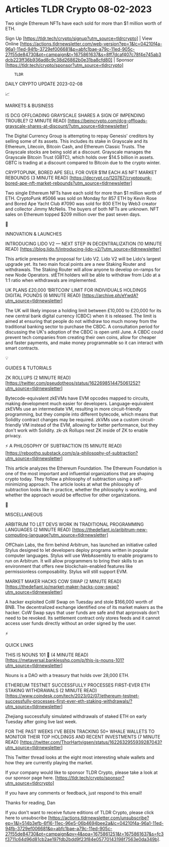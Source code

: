 # Articles TLDR Crypto 08-02-2023

Two single Ethereum NFTs have each sold for more than $1 million worth
of ETH.  

Sign Up [https://tldr.tech/crypto/signup?utm_source=tldrcrypto] | View
Online
[https://actions.tldrnewsletter.com/web-version?ep=1&lc=04210f4a-96a1-11ed-94fb-3729ef006681&p=abfc1bae-a79c-11ed-905c-27f55de84730&pt=campaign&t=1675861637&s=8ff7dcaf407c78f4e745ab3dcb223ff36b936ad8c9c38d26862b0e31ba8cfd80]
| Sponsor [https://tldr.tech/crypto/sponsor?utm_source=tldrcrypto] 

		TLDR 

DAILY CRYPTO UPDATE 2023-02-08

📈 

MARKETS & BUSINESS

IS DCG OFFLOADING GRAYSCALE SHARES A SIGN OF IMPENDING TROUBLE? (2
MINUTE READ)
[https://beincrypto.com/dcg-offloads-grayscale-shares-at-discount/?utm_source=tldrnewsletter]

The Digital Currency Group is attempting to repay Genesis' creditors
by selling some of its assets. This includes its stake in Grayscale
and its Ethereum, Litecoin, Bitcoin Cash, and Ethereum Classic Trusts.
The Grayscale stocks are being sold at a discount. Grayscale manages
the Grayscale Bitcoin Trust (GBTC), which holds over $14.5 billion in
assets. GBTC is trading at a discount compared to Bitcoin due to the
crypto winter. 

CRYPTOPUNK, BORED APE SELL FOR OVER $1M EACH AS NFT MARKET REBOUNDS (3
MINUTE READ)
[https://decrypt.co/120767/cryptopunk-bored-ape-nft-market-rebounds?utm_source=tldrnewsletter]

Two single Ethereum NFTs have each sold for more than $1 million worth
of ETH. CryptoPunk #5066 was sold on Monday for 857 ETH by Kevin Rose
and Bored Ape Yacht Club #7090 was sold for 800 ETH by Web3 creator
and collector Jimmy McNelis. The buyers of both NFTs are unknown. NFT
sales on Ethereum topped $209 million over the past seven days. 

🚀 

INNOVATION & LAUNCHES

INTRODUCING LIDO V2 — NEXT STEP IN DECENTRALIZATION (10 MINUTE READ)
[https://blog.lido.fi/introducing-lido-v2/?utm_source=tldrnewsletter]

This article presents the proposal for Lido V2. Lido V2 will be Lido's
largest upgrade yet. Its two main focal points are a new Staking
Router and withdrawals. The Staking Router will allow anyone to
develop on-ramps for new Node Operators. stETH holders will be able to
withdraw from Lido at a 1:1 ratio when withdrawals are implemented. 

UK PLANS £20,000 ‘BRITCOIN’ LIMIT FOR INDIVIDUALS HOLDINGS
DIGITAL POUNDS (6 MINUTE READ)
[https://archive.ph/eYwdA?utm_source=tldrnewsletter]

The UK will likely impose a holding limit between £10,000 to £20,000
for its new central bank digital currency (CBDC) when it is released.
The limit is aimed at ensuring that people do not withdraw too much
money from the traditional banking sector to purchase the CBDC. A
consultation period for discussing the UK's adoption of the CBDC is
open until June. A CBDC could prevent tech companies from creating
their own coins, allow for cheaper and faster payments, and make money
programmable so it can interact with smart contracts. 

💡 

GUIDES & TUTORIALS

ZK ROLLUPS (2 MINUTE READ)
[https://twitter.com/pseudotheos/status/1622698514475061252?utm_source=tldrnewsletter]

Bytecode-equivalent zkEVMs have EVM opcodes mapped to circuits, making
development much easier for developers. Language-equivalent zkEVMs use
an intermediate VM, resulting in more circuit-friendly programming,
but they compile into different bytecode, which means that Solidity
contract changes may be required. zkVMs use a custom circuit-friendly
VM instead of the EVM, allowing for better performance, but they don't
work with Solidity. zk-zk Rollups nest ZK inside of ZK to enable
privacy. 

⚡️ A PHILOSOPHY OF SUBTRACTION (15 MINUTE READ)
[https://reboothq.substack.com/p/a-philosophy-of-subtraction?utm_source=tldrnewsletter]

This article analyzes the Ethereum Foundation. The Ethereum Foundation
is one of the most important and influential organizations that are
shaping crypto today. They follow a philosophy of subtraction using a
self-minimizing approach. The article looks at what the philosophy of
subtraction looks like in practice, whether the philosophy is working,
and whether the approach would be effective for other organizations. 

🦄 

MISCELLANEOUS

ARBITRUM TO LET DEVS WORK IN TRADITIONAL PROGRAMMING LANGUAGES (2
MINUTE READ)
[https://thedefiant.io/aribitrum-new-computing-language?utm_source=tldrnewsletter]

OffChain Labs, the firm behind Arbitrum, has launched an initiative
called Stylus designed to let developers deploy programs written in
popular computer languages. Stylus will use WebAssembly to enable
programs to run on Arbitrum. It will allow programmers to bring their
skills to an environment that offers new blockchain-enabled features
like permissionless composability. Stylus will still support EVM. 

MARKET MAKER HACKS COW SWAP (2 MINUTE READ)
[https://thedefiant.io/market-maker-hacks-cow-swap?utm_source=tldrnewsletter]

A hacker exploited CoW Swap on Tuesday and stole $166,000 worth of
BNB. The decentralized exchange identified one of its market makers as
the hacker. CoW Swap says that user funds are safe and that aprprovals
don't need to be revoked. Its settlement contract only stores feeds
and it cannot access user funds directly without an order signed by
the user. 

⚡ 

QUICK LINKS

THIS IS NOUNS 101 🔰 (4 MINUTE READ)
[https://metaversal.banklesshq.com/p/this-is-nouns-101?utm_source=tldrnewsletter]

Nouns is a DAO with a treasury that holds over 28,000 ETH. 

ETHEREUM TESTNET SUCCESSFULLY PROCESSES FIRST-EVER ETH STAKING
WITHDRAWALS (2 MINUTE READ)
[https://www.coindesk.com/tech/2023/02/07/ethereum-testnet-successfully-processes-first-ever-eth-staking-withdrawals/?utm_source=tldrnewsletter]

Zhejiang successfully simulated withdrawals of staked ETH on early
Tuesday after going live last week. 

FOR THE PAST WEEKS I'VE BEEN TRACKING 50+ WHALE WALLETS TO MONITOR
THEIR TOP HOLDINGS AND RECENT INVESTMENTS (7 MINUTE READ)
[https://twitter.com/ThorHartvigsen/status/1622632955939287043?utm_source=tldrnewsletter]

This Twitter thread looks at the eight most interesting whale wallets
and how they are currently playing the market. 

If your company would like to sponsor TLDR Crypto, please take a look
at our sponsor page here.
[https://tldr.tech/crypto/sponsor?utm_source=tldrcrypto] 

If you have any comments or feedback, just respond to this email! 

Thanks for reading, 
Dan 

If you don't want to receive future editions of TLDR Crypto,
please click here to unsubscribe
[https://actions.tldrnewsletter.com/unsubscribe?ep=1&l=514b3efb-6f16-11ec-96e5-06b4694bee2a&lc=04210f4a-96a1-11ed-94fb-3729ef006681&p=abfc1bae-a79c-11ed-905c-27f55de84730&pt=campaign&pv=4&spa=1675861251&t=1675861637&s=fc3f3711c64d96d81cb2ae197fdb2bdd9f23f84e05770143198f7563e0da349b].


 